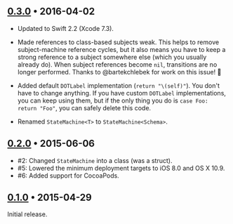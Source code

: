 ## [0.3.0][] • 2016-04-02

- Updated to Swift 2.2 (Xcode 7.3).

- Made references to class-based subjects weak.  This helps to remove
  subject-machine reference cycles, but it also means you have to keep a
  strong reference to a subject somewhere else (which you usually already do).
  When subject references become `nil`, transitions are no longer performed.
  Thanks to @bartekchlebek for work on this issue! :clap:

- Added default `DOTLabel` implementation (`return "\(self)"`).  You don't
  have to change anything.  If you have custom `DOTLabel` implementations,
  you can keep using them, but if the only thing you do is `case Foo: return
  "Foo"`, you can safely delete this code.

- Renamed `StateMachine<T>` to `StateMachine<Schema>`.


## [0.2.0][] • 2015-06-06

- #2: Changed `StateMachine` into a class (was a struct).
- #5: Lowered the minimum deployment targets to iOS 8.0 and OS X 10.9.
- #6: Added support for CocoaPods.


## [0.1.0][] • 2015-04-29

Initial release.


  [0.3.0]: https://github.com/macoscope/SwiftyStateMachine/compare/0.2.0...0.3.0
  [0.2.0]: https://github.com/macoscope/SwiftyStateMachine/compare/0.1.0...0.2.0
  [0.1.0]: https://github.com/macoscope/SwiftyStateMachine/compare/928b1d1...0.1.0
